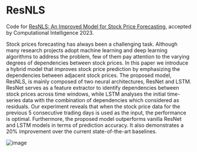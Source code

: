 # ResNLS

Code for [ResNLS: An Improved Model for Stock Price Forecasting](https://arxiv.org/abs/2312.01020v2), accepted by Computational Intelligence 2023.

Stock prices forecasting has always been a challenging task. Although many research projects adopt machine learning and deep learning algorithms to address the problem, few of them pay attention to the varying degrees of dependencies between stock prices. 
In this paper we introduce a hybrid model that improves stock price prediction by emphasizing the dependencies between adjacent stock prices. 
The proposed model, ResNLS, is mainly composed of two neural architectures, ResNet and LSTM. 
ResNet serves as a feature extractor to identify dependencies between stock prices across time windows, while LSTM analyses the initial time-series data with the combination of dependencies which considered as residuals. 
Our experiment reveals that when the stock price data for the previous 5 consecutive trading days is used as the input, the performance is optimal. 
Furthermore, the proposed model outperforms vanilla ResNet and LSTM models in terms of prediction accuracy. 
It also demonstrates a 20% improvement over the current state-of-the-art baselines.

![image](https://github.com/Yuanzhe-Jia/ResNLS/assets/104203996/0c159c6c-3dd4-451c-aa4d-2277cc8a7ae5)
